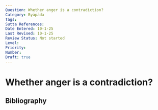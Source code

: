 ```yaml
---
Question: Whether anger is a contradiction?
Category: Byāpāda
Tags: 
Sutta References: 
Date Entered: 10-1-25
Last Revised: 10-1-25
Review Status: Not started
Level: 
Priority: 
Number: 
Draft: true
---
```


# Whether anger is a contradiction?

## Bibliography

<!-- 

Notes:



-->